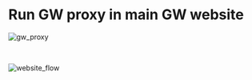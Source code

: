# Run GW proxy in main GW website

![gw_proxy](https://user-images.githubusercontent.com/8102313/100152147-482f1180-2eb3-11eb-8890-5c91087d4942.png)


</br>


![website_flow](https://user-images.githubusercontent.com/8102313/100161419-76681d80-2ec2-11eb-9578-96b82e679301.png)

